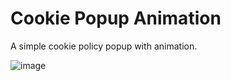# Cookie Popup Animation

A simple cookie policy popup with animation.

![image](https://user-images.githubusercontent.com/30530587/158046983-282413a8-c574-4cae-a7c2-1cfe87caa21c.png)
